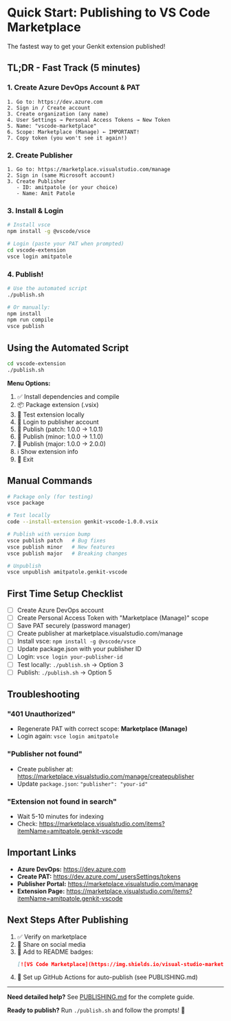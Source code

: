 # Quick Start: Publishing to VS Code Marketplace

The fastest way to get your Genkit extension published!

## TL;DR - Fast Track (5 minutes)

### 1. Create Azure DevOps Account & PAT
```
1. Go to: https://dev.azure.com
2. Sign in / Create account
3. Create organization (any name)
4. User Settings → Personal Access Tokens → New Token
5. Name: "vscode-marketplace"
6. Scope: Marketplace (Manage) ← IMPORTANT!
7. Copy token (you won't see it again!)
```

### 2. Create Publisher
```
1. Go to: https://marketplace.visualstudio.com/manage
2. Sign in (same Microsoft account)
3. Create Publisher
   - ID: amitpatole (or your choice)
   - Name: Amit Patole
```

### 3. Install & Login
```bash
# Install vsce
npm install -g @vscode/vsce

# Login (paste your PAT when prompted)
cd vscode-extension
vsce login amitpatole
```

### 4. Publish!
```bash
# Use the automated script
./publish.sh

# Or manually:
npm install
npm run compile
vsce publish
```

## Using the Automated Script

```bash
cd vscode-extension
./publish.sh
```

**Menu Options:**
1. ✅ Install dependencies and compile
2. 📦 Package extension (.vsix)
3. 🧪 Test extension locally
4. 🔐 Login to publisher account
5. 🚀 Publish (patch: 1.0.0 → 1.0.1)
6. 🚀 Publish (minor: 1.0.0 → 1.1.0)
7. 🚀 Publish (major: 1.0.0 → 2.0.0)
8. ℹ️  Show extension info
9. 🚪 Exit

## Manual Commands

```bash
# Package only (for testing)
vsce package

# Test locally
code --install-extension genkit-vscode-1.0.0.vsix

# Publish with version bump
vsce publish patch   # Bug fixes
vsce publish minor   # New features
vsce publish major   # Breaking changes

# Unpublish
vsce unpublish amitpatole.genkit-vscode
```

## First Time Setup Checklist

- [ ] Create Azure DevOps account
- [ ] Create Personal Access Token with "Marketplace (Manage)" scope
- [ ] Save PAT securely (password manager)
- [ ] Create publisher at marketplace.visualstudio.com/manage
- [ ] Install vsce: `npm install -g @vscode/vsce`
- [ ] Update package.json with your publisher ID
- [ ] Login: `vsce login your-publisher-id`
- [ ] Test locally: `./publish.sh` → Option 3
- [ ] Publish: `./publish.sh` → Option 5

## Troubleshooting

### "401 Unauthorized"
- Regenerate PAT with correct scope: **Marketplace (Manage)**
- Login again: `vsce login amitpatole`

### "Publisher not found"
- Create publisher at: https://marketplace.visualstudio.com/manage/createpublisher
- Update `package.json`: `"publisher": "your-id"`

### "Extension not found in search"
- Wait 5-10 minutes for indexing
- Check: https://marketplace.visualstudio.com/items?itemName=amitpatole.genkit-vscode

## Important Links

- **Azure DevOps:** https://dev.azure.com
- **Create PAT:** https://dev.azure.com/_usersSettings/tokens
- **Publisher Portal:** https://marketplace.visualstudio.com/manage
- **Extension Page:** https://marketplace.visualstudio.com/items?itemName=amitpatole.genkit-vscode

## Next Steps After Publishing

1. ✅ Verify on marketplace
2. 🎉 Share on social media
3. 📢 Add to README badges:
   ```markdown
   [![VS Code Marketplace](https://img.shields.io/visual-studio-marketplace/v/amitpatole.genkit-vscode)](https://marketplace.visualstudio.com/items?itemName=amitpatole.genkit-vscode)
   ```
4. 🔄 Set up GitHub Actions for auto-publish (see PUBLISHING.md)

---

**Need detailed help?** See [PUBLISHING.md](PUBLISHING.md) for the complete guide.

**Ready to publish?** Run `./publish.sh` and follow the prompts! 🚀
